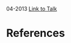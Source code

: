 

04-2013
[Link to Talk](https://www.churchofjesuschrist.org/study/general-conference/2013/04/young-women-session?lang=eng)



# References
